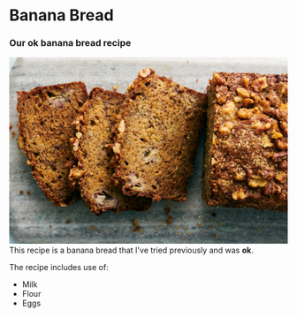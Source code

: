 # Banana Bread
### Our ok banana bread recipe
![BananaBread](recipe.jpg)
This recipe is a banana bread that I've tried previously and was **ok**.

The recipe includes use of:
* Milk
* Flour
* Eggs
